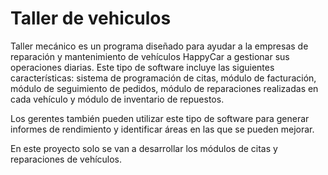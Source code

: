 # Taller de vehiculos

Taller mecánico es un programa diseñado para ayudar a la empresas de reparación y mantenimiento de vehículos HappyCar a gestionar sus operaciones diarias. Este tipo de software incluye las siguientes características: sistema de programación de citas, módulo de facturación, módulo de seguimiento de pedidos, módulo de  reparaciones realizadas en cada vehículo y módulo de inventario de repuestos.

Los gerentes también pueden utilizar este tipo de software para generar informes de rendimiento y identificar áreas en las que se pueden mejorar. 

En este proyecto solo se van a desarrollar los módulos de citas y reparaciones de vehículos.

